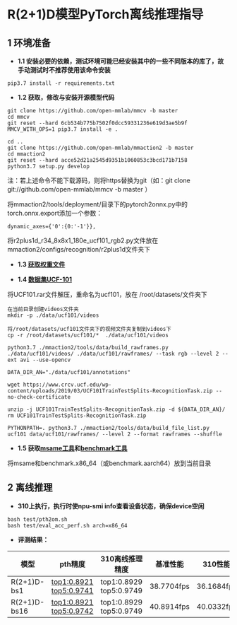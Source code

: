 # R(2+1)D模型PyTorch离线推理指导

##  1  环境准备

- **1.1 安装必要的依赖，测试环境可能已经安装其中的一些不同版本的库了，故手动测试时不推荐使用该命令安装**

```
pip3.7 install -r requirements.txt   
```

- **1.2 获取，修改与安装开源模型代码**

```
git clone https://github.com/open-mmlab/mmcv -b master 
cd mmcv
git reset --hard 6cb534b775b7502f0dcc59331236e619d3ae5b9f
MMCV_WITH_OPS=1 pip3.7 install -e .

cd ..
git clone https://github.com/open-mmlab/mmaction2 -b master
cd mmaction2 
git reset --hard acce52d21a2545d9351b1060853c3bcd171b7158
python3.7 setup.py develop

```
注：若上述命令不能下载源码，则将https替换为git（如：git clone git://github.com/open-mmlab/mmcv -b master ）

将mmaction2/tools/deployment/目录下的pytorch2onnx.py中的torch.onnx.export添加一个参数：

` dynamic_axes={'0':{0:'-1'}}, `

将r2plus1d_r34_8x8x1_180e_ucf101_rgb2.py文件放在mmaction2/configs/recognition/r2plus1d文件夹下

- **1.3 [获取权重文件](https://www.aliyundrive.com/drive/folder/6130e24c1b56461015b44659bdc650a9d3cd8e71)**

- **1.4 [数据集UCF-101](https://www.crcv.ucf.edu/data/UCF101/UCF101.rar)**

将UCF101.rar文件解压，重命名为ucf101，放在 /root/datasets/文件夹下

```
在当前目录创建videos文件夹
mkdir -p ./data/ucf101/videos

将/root/datasets/ucf101文件夹下的视频文件夹复制到videos下
cp -r /root/datasets/ucf101/*  ./data/ucf101/videos

python3.7 ./mmaction2/tools/data/build_rawframes.py ./data/ucf101/videos/ ./data/ucf101/rawframes/ --task rgb --level 2 --ext avi --use-opencv

DATA_DIR_AN="./data/ucf101/annotations"

wget https://www.crcv.ucf.edu/wp-content/uploads/2019/03/UCF101TrainTestSplits-RecognitionTask.zip --no-check-certificate

unzip -j UCF101TrainTestSplits-RecognitionTask.zip -d ${DATA_DIR_AN}/
rm UCF101TrainTestSplits-RecognitionTask.zip

PYTHONPATH=. python3.7 ./mmaction2/tools/data/build_file_list.py ucf101 data/ucf101/rawframes/ --level 2 --format rawframes --shuffle
```
- **1.5 获取[msame工具](https://gitee.com/ascend/tools/tree/master/msame)和[benchmark工具](https://gitee.com/ascend/cann-benchmark/tree/master/infer)**

将msame和benchmark.x86_64（或benchmark.aarch64）放到当前目录

## 2 离线推理 

- **310上执行，执行时使npu-smi info查看设备状态，确保device空闲**

```
bash test/pth2om.sh  
bash test/eval_acc_perf.sh arch=x86_64
```

- **评测结果：**

| 模型         | pth精度             | 310离线推理精度         | 基准性能   | 310性能    |
| ------------ | ----------------------- | ----------------------- | ---------- | ---------- |
| R(2+1)D-bs1  | [top1:0.8921 top5:0.9741](https://github.com/open-mmlab/mmaction2) | top1:0.8929 top5:0.9749 | 38.7704fps | 36.1684fps |
| R(2+1)D-bs16 | [top1:0.8921 top5:0.9742](https://github.com/open-mmlab/mmaction2) | top1:0.8929 top5:0.9749| 40.8914fps | 40.0332fps |
